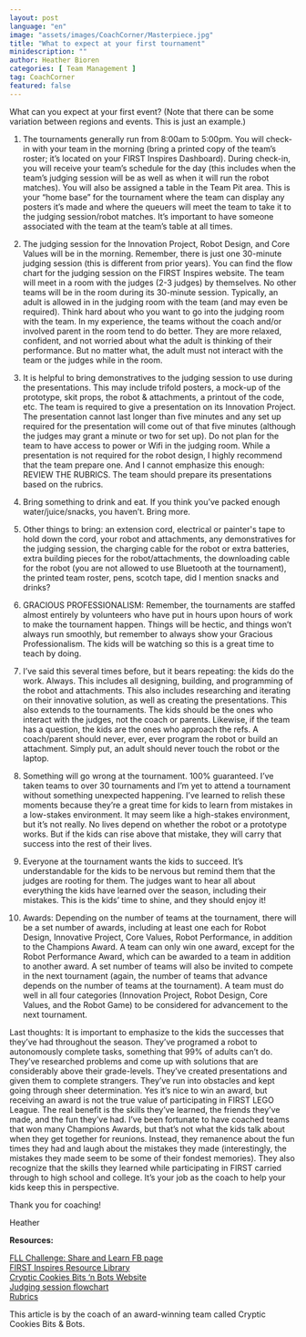 ```yaml
---
layout: post
language: "en"
image: "assets/images/CoachCorner/Masterpiece.jpg"
title: "What to expect at your first tournament"
minidescription: ""
author: Heather Bioren
categories: [ Team Management ]
tag: CoachCorner
featured: false
---
```

What can you expect at your first event? (Note that there can be some variation between regions and events. This is just an example.)

1. The tournaments generally run from 8:00am to 5:00pm. You will check-in with your team in the morning (bring a printed copy of the team’s roster; it’s located on your FIRST Inspires Dashboard). During check-in, you will receive your team’s schedule for the day (this includes when the team’s judging session will be as well as when it will run the robot matches). You will also be assigned a table in the Team Pit area. This is your “home base” for the tournament where the team can display any posters it’s made and where the queuers will meet the team to take it to the judging session/robot matches. It’s important to have someone associated with the team at the team’s table at all times.

2. The judging session for the Innovation Project, Robot Design, and Core Values will be in the morning. Remember, there is just one 30-minute judging session (this is different from prior years). You can find the flow chart for the judging session on the FIRST Inspires website. The team will meet in a room with the judges (2-3 judges) by themselves. No other teams will be in the room during its 30-minute session. Typically, an adult is allowed in in the judging room with the team (and may even be required). Think hard about who you want to go into the judging room with the team. In my experience, the teams without the coach and/or involved parent in the room tend to do better. They are more relaxed, confident, and not worried about what the adult is thinking of their performance. But no matter what, the adult must not interact with the team or the judges while in the room.

3. It is helpful to bring demonstratives to the judging session to use during the presentations. This may include trifold posters, a mock-up of the prototype, skit props, the robot & attachments, a printout of the code, etc. The team is required to give a presentation on its Innovation Project. The presentation cannot last longer than five minutes and any set up required for the presentation will come out of that five minutes (although the judges may grant a minute or two for set up). Do not plan for the team to have access to power or Wifi in the judging room. While a presentation is not required for the robot design, I highly recommend that the team prepare one. And I cannot emphasize this enough: REVIEW THE RUBRICS. The team should prepare its presentations based on the rubrics.

4. Bring something to drink and eat. If you think you’ve packed enough water/juice/snacks, you haven’t. Bring more.

5. Other things to bring: an extension cord, electrical or painter's tape to hold down the cord, your robot and attachments, any demonstratives for the judging session, the charging cable for the robot or extra batteries, extra building pieces for the robot/attachments, the downloading cable for the robot (you are not allowed to use Bluetooth at the tournament), the printed team roster, pens, scotch tape, did I mention snacks and drinks?

6. GRACIOUS PROFESSIONALISM: Remember, the tournaments are staffed almost entirely by volunteers who have put in hours upon hours of work to make the tournament happen. Things will be hectic, and things won’t always run smoothly, but remember to always show your Gracious Professionalism. The kids will be watching so this is a great time to teach by doing.

7. I’ve said this several times before, but it bears repeating: the kids do the work. Always. This includes all designing, building, and programming of the robot and attachments. This also includes researching and iterating on their innovative solution, as well as creating the presentations. This also extends to the tournaments. The kids should be the ones who interact with the judges, not the coach or parents. Likewise, if the team has a question, the kids are the ones who approach the refs. A coach/parent should never, ever, ever program the robot or build an attachment. Simply put, an adult should never touch the robot or the laptop.

8. Something will go wrong at the tournament. 100% guaranteed. I’ve taken teams to over 30 tournaments and I’m yet to attend a tournament without something unexpected happening. I’ve learned to relish these moments because they’re a great time for kids to learn from mistakes in a low-stakes environment. It may seem like a high-stakes environment, but it’s not really. No lives depend on whether the robot or a prototype works. But if the kids can rise above that mistake, they will carry that success into the rest of their lives.

9. Everyone at the tournament wants the kids to succeed. It’s understandable for the kids to be nervous but remind them that the judges are rooting for them. The judges want to hear all about everything the kids have learned over the season, including their mistakes. This is the kids’ time to shine, and they should enjoy it!

10. Awards: Depending on the number of teams at the tournament, there will be a set number of awards, including at least one each for Robot Design, Innovative Project, Core Values, Robot Performance, in addition to the Champions Award. A team can only win one award, except for the Robot Performance Award, which can be awarded to a team in addition to another award. A set number of teams will also be invited to compete in the next tournament (again, the number of teams that advance depends on the number of teams at the tournament). A team must do well in all four categories (Innovation Project, Robot Design, Core Values, and the Robot Game) to be considered for advancement to the next tournament.

Last thoughts: It is important to emphasize to the kids the successes that they’ve had throughout the season. They’ve programed a robot to autonomously complete tasks, something that 99% of adults can’t do. They’ve researched problems and come up with solutions that are considerably above their grade-levels. They’ve created presentations and given them to complete strangers. They’ve run into obstacles and kept going through sheer determination. Yes it’s nice to win an award, but receiving an award is not the true value of participating in FIRST LEGO League. The real benefit is the skills they’ve learned, the friends they’ve made, and the fun they’ve had. I’ve been fortunate to have coached teams that won many Champions Awards, but that’s not what the kids talk about when they get together for reunions. Instead, they remanence about the fun times they had and laugh about the mistakes they made (interestingly, the mistakes they made seem to be some of their fondest memories). They also recognize that the skills they learned while participating in FIRST carried through to high school and college. It’s your job as the coach to help your kids keep this in perspective.

Thank you for coaching!

Heather

**Resources:**

<a href="https://www.facebook.com/groups/FLLShareandLearn">FLL Challenge: Share and Learn FB page </a><br>
<a href="https://www.firstinspires.org/resource-library">FIRST Inspires Resource Library </a><br>
<a href="https://crypticcookies.weebly.com/">Cryptic Cookies Bits ‘n Bots Website </a><br>
<a href="https://firstinspiresst01.blob.core.windows.net/first-energize/fll-challenge/fll-challenge-superpowered-judging-session-flowchart.pdf">Judging session flowchart</a><br>
<a href="https://firstinspiresst01.blob.core.windows.net/first-energize/fll-challenge/fll-challenge-superpowered-rubrics.pdf">Rubrics</a>

This article is by the coach of an award-winning team called Cryptic Cookies Bits & Bots.
